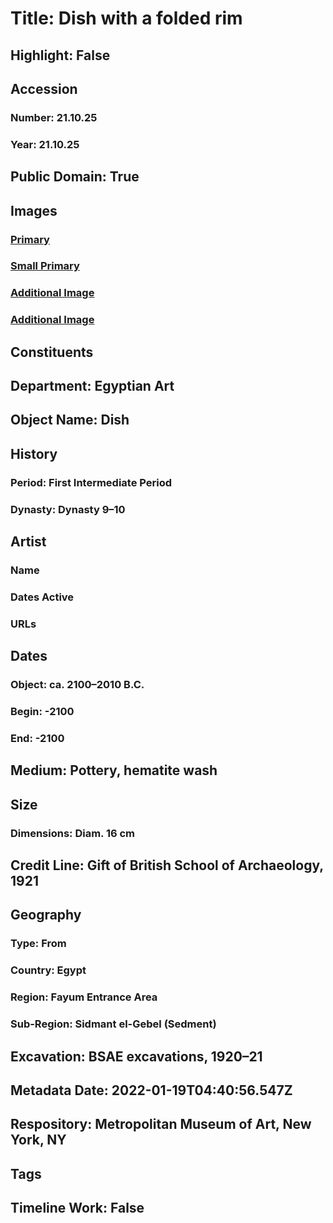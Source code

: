 # Title: Dish with a folded rim
## Highlight: False
## Accession
### Number: 21.10.25
### Year: 21.10.25
## Public Domain: True
## Images
### [Primary](https://images.metmuseum.org/CRDImages/eg/original/MMA21.10.25.jpg)
### [Small Primary](https://images.metmuseum.org/CRDImages/eg/web-large/MMA21.10.25.jpg)
### [Additional Image](https://images.metmuseum.org/CRDImages/eg/original/21.10.25_EGDP010817.jpg)
### [Additional Image](https://images.metmuseum.org/CRDImages/eg/original/21.10.25_EGDP010816.jpg)
## Constituents
## Department: Egyptian Art
## Object Name: Dish
## History
### Period: First Intermediate Period
### Dynasty: Dynasty 9–10
## Artist
### Name
### Dates Active
### URLs
## Dates
### Object: ca. 2100–2010 B.C.
### Begin: -2100
### End: -2100
## Medium: Pottery, hematite wash
## Size
### Dimensions: Diam. 16 cm
## Credit Line: Gift of British School of Archaeology, 1921
## Geography
### Type: From
### Country: Egypt
### Region: Fayum Entrance Area
### Sub-Region: Sidmant el-Gebel (Sedment)
## Excavation: BSAE excavations, 1920–21
## Metadata Date: 2022-01-19T04:40:56.547Z
## Respository: Metropolitan Museum of Art, New York, NY
## Tags
## Timeline Work: False